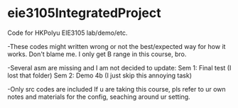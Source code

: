 # eie3105IntegratedProject
Code for HKPolyu EIE3105 lab/demo/etc.

-These codes might written wrong or not the best/expected way for how it works.
Don't blame me. I only get B range in this course, bro.

-Several asm are missing and I am not decided to update:
Sem 1: Final test (I lost that folder)
Sem 2: Demo 4b (I just skip this annoying task)

-Only src codes are included
If u are taking this course, pls refer to ur own notes and materials for the config, seaching around ur setting.
